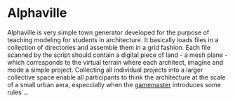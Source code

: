 # Alphaville

Alphaville is very simple town generator developed for the purpose of teaching modeling for students in architecture. It basically loads files in a collection of directories and assemble them in a grid fashion. Each file scanned by the script should contain a digital piece of land - a mesh plane - which corresponds to the virtual terrain where each architect, imagine and mode a simple project. Collecting all individual projects into a larger collective space enable all participants to think the architecture at the scale of a small urban aera, especcially when the [gamemaster](https://en.wikipedia.org/wiki/Gamemaster) introduces some rules ...


